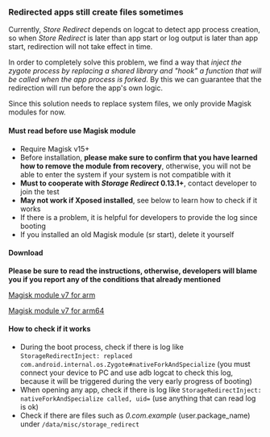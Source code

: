 ### Redirected apps still create files sometimes

Currently, _Store Redirect_ depends on logcat to detect app process creation, so when _Store Redirect_ is later than app start or log output is later than app start, redirection will not take effect in time.

In order to completely solve this problem, we find a way that _inject the zygote process by replacing a shared library and "hook" a function that will be called when the app process is forked_. By this we can guarantee that the redirection will run before the app's own logic.

Since this solution needs to replace system files, we only provide Magisk modules for now.

#### Must read before use Magisk module

* Require Magisk v15+
* Before installation, **please make sure to confirm that you have learned how to remove the module from recovery**, otherwise, you will not be able to enter the system if your system is not compatible with it
* **Must to cooperate with _Storage Redirect_ 0.13.1+**, contact developer to  join the test
* **May not work if Xposed installed**, see below to learn how to check if it works
* If there is a problem, it is helpful for developers to provide the log since booting
* If you installed an old Magisk module (sr start), delete it yourself

#### Download

**Please be sure to read the instructions, otherwise, developers will blame you if you report any of the conditions that already mentioned**

[Magisk module v7 for arm](https://github.com/RikkaApps/StorageRedirect-assets/releases/download/assets/magisk-sr-native-inject-arm-v7.zip)

[Magisk module v7 for arm64](https://github.com/RikkaApps/StorageRedirect-assets/releases/download/assets/magisk-sr-native-inject-arm64-v7.zip)

#### How to check if it works

* During the boot process, check if there is log like `StorageRedirectInject: replaced com.android.internal.os.Zygote#nativeForkAndSpecialize` (you must connect your device to PC and use adb logcat to check this log, because it will be triggered during the very early progress of booting)
* When opening any app, check if there is log like  `StorageRedirectInject: nativeForkAndSpecialize called, uid=` (use anything that can read log is ok)
* Check if there are files such as _0.com.example_ (user.package_name) under `/data/misc/storage_redirect`
